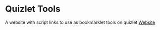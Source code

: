 # Quizlet Tools

A website with script links to use as bookmarklet tools on quizlet
[Website](https://mechafinch.github.io/Quizlet-Tools/)
